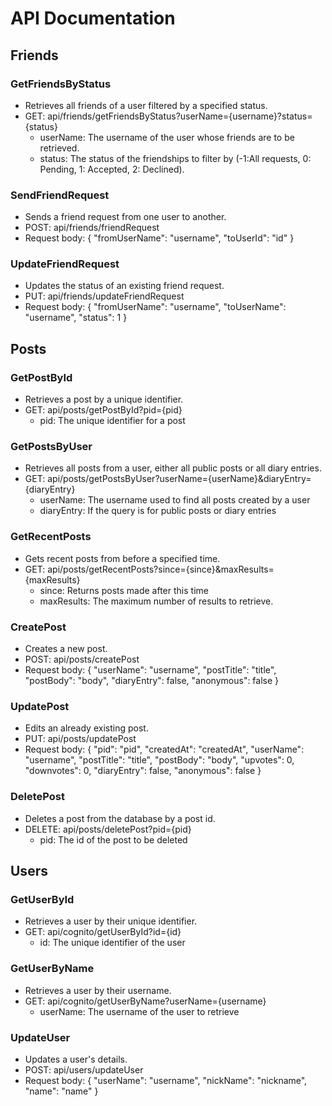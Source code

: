 # API Documentation

## Friends

### GetFriendsByStatus
 - Retrieves all friends of a user filtered by a specified status.
 - GET: api/friends/getFriendsByStatus?userName={username}?status={status}
    - userName: The username of the user whose friends are to be retrieved.
    - status: The status of the friendships to filter by (-1:All requests, 0: Pending, 1: Accepted, 2: Declined).

### SendFriendRequest
 - Sends a friend request from one user to another.
 - POST: api/friends/friendRequest
 - Request body: { "fromUserName": "username", "toUserId": "id" }

### UpdateFriendRequest
 - Updates the status of an existing friend request.
 - PUT: api/friends/updateFriendRequest
 - Request body: { "fromUserName": "username", "toUserName": "username", "status": 1 }

## Posts

### GetPostById
 - Retrieves a post by a unique identifier.
 - GET: api/posts/getPostById?pid={pid}
    - pid: The unique identifier for a post

### GetPostsByUser
 - Retrieves all posts from a user, either all public posts or all diary entries.
 - GET: api/posts/getPostsByUser?userName={userName}&diaryEntry={diaryEntry}
    - userName: The username used to find all posts created by a user
    - diaryEntry: If the query is for public posts or diary entries

### GetRecentPosts
 - Gets recent posts from before a specified time.
 - GET: api/posts/getRecentPosts?since={since}&maxResults={maxResults}
    - since: Returns posts made after this time
    - maxResults: The maximum number of results to retrieve.

### CreatePost
 - Creates a new post.
 - POST: api/posts/createPost
 - Request body: { "userName": "username", "postTitle": "title", "postBody": "body", "diaryEntry": false, "anonymous": false }

### UpdatePost
 - Edits an already existing post.
 - PUT: api/posts/updatePost
 - Request body: { "pid": "pid", "createdAt": "createdAt", "userName": "username", "postTitle": "title", "postBody": "body", "upvotes": 0, "downvotes": 0, "diaryEntry": false, "anonymous": false }

### DeletePost
 - Deletes a post from the database by a post id.
 - DELETE: api/posts/deletePost?pid={pid}
    - pid: The id of the post to be deleted

## Users

### GetUserById
 - Retrieves a user by their unique identifier.
 - GET: api/cognito/getUserById?id={id}
    - id: The unique identifier of the user

### GetUserByName
 - Retrieves a user by their username.
 - GET: api/cognito/getUserByName?userName={username}
    - userName: The username of the user to retrieve

### UpdateUser
 - Updates a user's details.
 - POST: api/users/updateUser 
 - Request body: { "userName": "username", "nickName": "nickname", "name": "name" }
